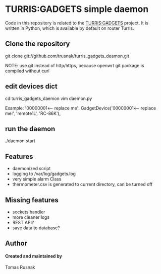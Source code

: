 # TURRIS:GADGETS simple daemon

Code in this repository is related to the [TURRIS:GADGETS](http://turris.cz/gadgets) project.
It is written in Python, which is available by default on router Turris.

##  Clone the repository 

  git clone git://github.com/trusnak/turris_gadgets_deamon.git
  
  NOTE: use git instead of http/https, because openwrt git package is compiled without curl

##  edit devices dict

  cd turris_gadgets_daemon
  vim daemon.py

  Example:
  '00000001<-- replace me': GadgetDevice('00000001<-- replace me!', 'remote1L', 'RC-86K'),   
  
## run the daemon

 ./daemon start
  
## Features
  - daemonized script
  - logging to /var/log/gadgets.log
  - very simple alarm Class
  - thermometer.csv is generated to current directory, can be turned off

## Missing features
  - sockets handler
  - more cleaner logs
  - REST API?
  - save data to database?

## Author
#### Created and maintained by
Tomas Rusnak
